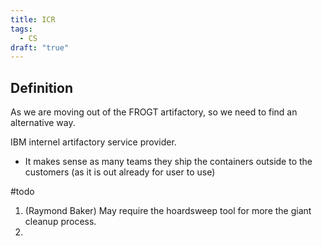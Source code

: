 ```yaml
---
title: ICR
tags:
  - CS
draft: "true"
---
```

## Definition 


As we are moving out of the FROGT artifactory, so we need to find an alternative way.

IBM internel artifactory service provider.
- It makes sense as many teams they ship the containers outside to the customers (as it is out already for user to use)


#todo 
1. (Raymond Baker) May require the hoardsweep tool for more the giant cleanup process.
2. 
